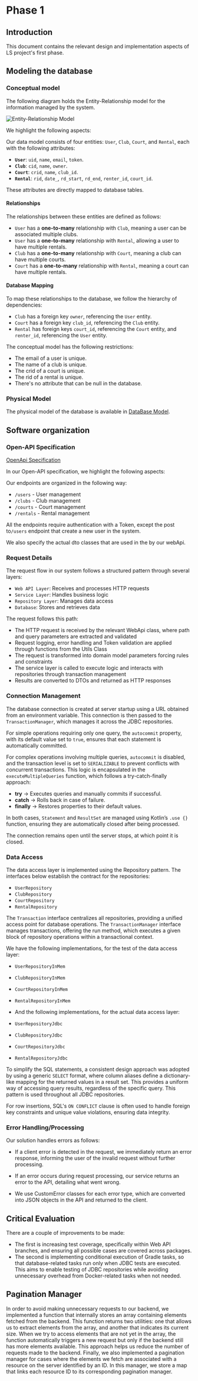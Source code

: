 # Phase 1

## Introduction

This document contains the relevant design and implementation aspects of LS project's first phase.

## Modeling the database

### Conceptual model ###

The following diagram holds the Entity-Relationship model for the information managed by the system.

![Entity-Relationship Model](./Entity-Relationship.png)

We highlight the following aspects:

Our data model consists of four entities: `User`, `Club`, `Court`, and `Rental`, each with the following attributes:

- **`User`**: `uid`, `name`, `email`, `token`.
- **`Club`**: `cid`, `name`, `owner`.
- **`Court`**: `crid`, `name`, `club_id`.
- **`Rental`**: `rid`, `date_`, `rd_start`, `rd_end`, `renter_id`, `court_id`.

These attributes are directly mapped to database tables.

#### Relationships

The relationships between these entities are defined as follows:

- `User` has a **one-to-many** relationship with `Club`, meaning a user can be associated multiple clubs.
- `User` has a **one-to-many** relationship with `Rental`, allowing a user to have multiple rentals.
- `Club` has a **one-to-many** relationship with `Court`, meaning a club can have multiple courts.
- `Court` has a **one-to-many** relationship with `Rental`, meaning a court can have multiple rentals.

#### Database Mapping

To map these relationships to the database, we follow the hierarchy of dependencies:

- `Club` has a foreign key `owner`, referencing the `User` entity.
- `Court` has a foreign key `club_id`, referencing the `Club` entity.
- `Rental` has foreign keys `court_id`, referencing the `Court` entity, and `renter_id`, referencing the `User` entity.

The conceptual model has the following restrictions:

* The email of a user is unique. 
* The name of a club is unique.
* The crid of a court is unique.
* The rid of a rental is unique.
* There's no attribute that can be null in the database.

### Physical Model ###

The physical model of the database is available in [DataBase Model](../src/test/sql/createSchema.sql).

## Software organization

### Open-API Specification ###

[OpenApi Specification](./openapi.yaml)

In our Open-API specification, we highlight the following aspects:

Our endpoints are organized in the following way:
* `/users` - User management
* `/clubs` - Club management
* `/courts` - Court management
* `/rentals` - Rental management

All the endpoints require authentication with a Token, except the  post  to`/users` endpoint 
that create a new user in the system. 

We also specify the actual dto classes that are used in the by our webApi.

### Request Details

The request flow in our system follows a structured pattern through several layers:

* `Web API Layer`: Receives and processes HTTP requests
* `Service Layer`: Handles business logic
* `Repository Layer`: Manages data access
* `Database`: Stores and retrieves data

The request follows this path:

* The HTTP request is received by the relevant WebApi class, where path and query parameters are extracted and validated
* Request logging, error handling and Token validation are applied through functions from the Utils Class
* The request is transformed into domain model parameters forcing rules and constraints
* The service layer is called to execute logic and interacts with repositories through transaction management
* Results are converted to DTOs and returned as HTTP responses

### Connection Management

The database connection is created at server startup using a URL obtained from an environment variable. This connection is then passed to the `TransactionManager`, which manages it across the JDBC repositories.

For simple operations requiring only one query, the `autocommit` property, with its default value set to `true`, ensures that each statement is automatically committed.

For complex operations involving multiple queries, `autocommit` is disabled, and the transaction level is set to `SERIALIZABLE` to prevent conflicts with concurrent transactions. This logic is encapsulated in the `executeMultipleQueries` function, which follows a try-catch-finally approach:

- **try** → Executes queries and manually commits if successful.
- **catch** → Rolls back in case of failure.
- **finally** → Restores properties to their default values.

In both cases, `Statement` and `ResultSet` are managed using Kotlin’s `.use {}` function, ensuring they are automatically closed after being processed.

The connection remains open until the server stops, at which point it is closed.

### Data Access

The data access layer is implemented using the Repository pattern. 
The interfaces below establish the contract for the repositories:
* `UserRepository`
* `ClubRepository`
* `CourtRepository`
* `RentalRepository`

The `Transaction` interface centralizes all repositories, providing a unified access 
point for database operations. The `TransactionManager` interface manages transactions, 
offering the run method, which executes a given block of repository operations within 
a transactional context.

We have the following implementations, for the test of the data access layer:
* `UserRepositoryInMem`
* `ClubRepositoryInMem`
* `CourtRepositoryInMem`
* `RentalRepositoryInMem`

* And the following implementations, for the actual data access layer:
* `UserRepositoryJdbc`
* `ClubRepositoryJdbc`
* `CourtRepositoryJdbc`
* `RentalRepositoryJdbc`

To simplify the SQL statements, a consistent design approach was adopted by using a generic `SELECT` format, where column aliases define a dictionary-like mapping for the returned values in a result set. This provides a uniform way of accessing query results, regardless of the specific query. This pattern is used throughout all JDBC repositories.

For row insertions, SQL's `ON CONFLICT` clause is often used to handle foreign key constraints and unique value violations, ensuring data integrity.

### Error Handling/Processing

Our solution handles errors as follows:

* If a client error is detected in the request, we immediately return an error response,
informing the user of the invalid request without further processing.

* If an error occurs during request processing, our service returns an error to the API,
detailing what went wrong.

* We use CustomError classes for each error type, which are converted into JSON objects
in the API and returned to the client.


## Critical Evaluation

There are a couple of improvements to be made:

- The first is increasing test coverage, specifically within Web API branches, and ensuring all possible cases are covered across packages.
- The second is implementing conditional execution of Gradle tasks, so that database-related tasks run only when JDBC tests are executed. This aims to enable testing of JDBC repositories while avoiding unnecessary overhead from Docker-related tasks when not needed.

## Pagination Manager

In order to avoid making unnecessary requests to our backend, we implemented a function that internally
stores an array containing elements fetched from the backend. This function returns two utilities: one that
allows us to extract elements from the array, and another that indicates its current size. When we try to
access elements that are not yet in the array, the function automatically triggers a new request but only
if the backend still has more elements available. This approach helps us reduce the number of requests made
to the backend. Finally, we also implemented a pagination manager for cases where the elements we fetch are
associated with a resource on the server identified by an ID. In this manager, we store a map that links each
resource ID to its corresponding pagination manager.
